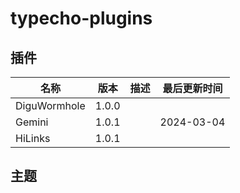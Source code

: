 # typecho-plugins

## 插件

| 名称         | 版本  | 描述 | 最后更新时间 |
| ------------ | ----- | ---- | ------------ |
| DiguWormhole | 1.0.0 |      |              |
| Gemini       | 1.0.1 |      | 2024-03-04   |
| HiLinks      | 1.0.1 |      |              |

## 主题